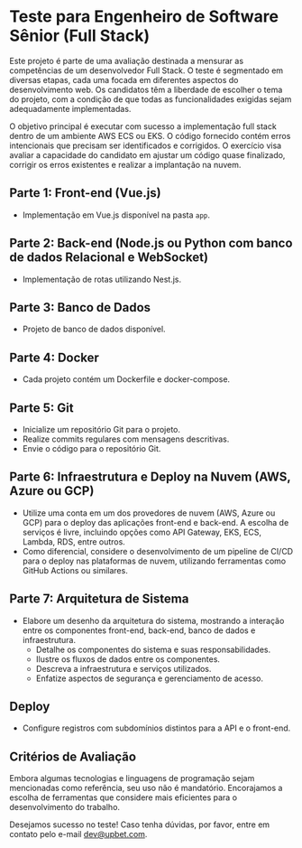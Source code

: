 # Teste para Engenheiro de Software Sênior (Full Stack)

Este projeto é parte de uma avaliação destinada a mensurar as competências de um desenvolvedor Full Stack. O teste é segmentado em diversas etapas, cada uma focada em diferentes aspectos do desenvolvimento web. Os candidatos têm a liberdade de escolher o tema do projeto, com a condição de que todas as funcionalidades exigidas sejam adequadamente implementadas.

O objetivo principal é executar com sucesso a implementação full stack dentro de um ambiente AWS ECS ou EKS. O código fornecido contém erros intencionais que precisam ser identificados e corrigidos. O exercício visa avaliar a capacidade do candidato em ajustar um código quase finalizado, corrigir os erros existentes e realizar a implantação na nuvem.

## Parte 1: Front-end (Vue.js)
- Implementação em Vue.js disponível na pasta `app`.

## Parte 2: Back-end (Node.js ou Python com banco de dados Relacional e WebSocket)
- Implementação de rotas utilizando Nest.js.

## Parte 3: Banco de Dados
- Projeto de banco de dados disponível.

## Parte 4: Docker
- Cada projeto contém um Dockerfile e docker-compose.

## Parte 5: Git
- Inicialize um repositório Git para o projeto.
- Realize commits regulares com mensagens descritivas.
- Envie o código para o repositório Git.

## Parte 6: Infraestrutura e Deploy na Nuvem (AWS, Azure ou GCP)
- Utilize uma conta em um dos provedores de nuvem (AWS, Azure ou GCP) para o deploy das aplicações front-end e back-end. A escolha de serviços é livre, incluindo opções como API Gateway, EKS, ECS, Lambda, RDS, entre outros.
- Como diferencial, considere o desenvolvimento de um pipeline de CI/CD para o deploy nas plataformas de nuvem, utilizando ferramentas como GitHub Actions ou similares.

## Parte 7: Arquitetura de Sistema
- Elabore um desenho da arquitetura do sistema, mostrando a interação entre os componentes front-end, back-end, banco de dados e infraestrutura.
  - Detalhe os componentes do sistema e suas responsabilidades.
  - Ilustre os fluxos de dados entre os componentes.
  - Descreva a infraestrutura e serviços utilizados.
  - Enfatize aspectos de segurança e gerenciamento de acesso.

## Deploy
- Configure registros com subdomínios distintos para a API e o front-end.

## Critérios de Avaliação

Embora algumas tecnologias e linguagens de programação sejam mencionadas como referência, seu uso não é mandatório. Encorajamos a escolha de ferramentas que considere mais eficientes para o desenvolvimento do trabalho.

Desejamos sucesso no teste! Caso tenha dúvidas, por favor, entre em contato pelo e-mail dev@upbet.com.
